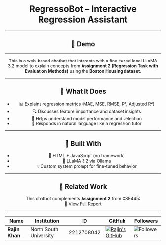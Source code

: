 <div align="center">

# RegressoBot – Interactive Regression Assistant

---
## 🎥 Demo

---

This is a web-based chatbot that interacts with a fine-tuned local LLaMA 3.2 model to explain concepts from **Assignment 2 (Regression Task with Evaluation Methods)** using the **Boston Housing dataset**.

---

## 🎯 What It Does

- 📊 Explains regression metrics (MAE, MSE, RMSE, R², Adjusted R²)
- 🔍 Discusses feature importance and dataset insights
- 🧠 Helps understand model performance and selection
- 💬 Responds in natural language like a regression tutor

---

## 🧪 Built With

- 🧱 HTML + JavaScript (no framework)
- 🧠 LLaMA 3.2 via Ollama
- 💡 Custom system prompt for fine-tuned behavior

---

## 📁 Related Work

This chatbot complements **Assignment 2** from CSE445:  
📄 [View Full Report](Assignment_2_Report.md)

---

| Name                      | Institution             | ID | GitHub | Followers |
|---------------------------|-------------------------|--  |--------|------|
| **Rajin Khan**            | North South University | 2212708042 | [![Rajin's GitHub](https://img.shields.io/badge/-rajin--khan-181717?style=for-the-badge&logo=github&logoColor=white)](https://github.com/rajin-khan) | ![Followers](https://img.shields.io/github/followers/rajin-khan?label=Follow&style=social) |

</div>